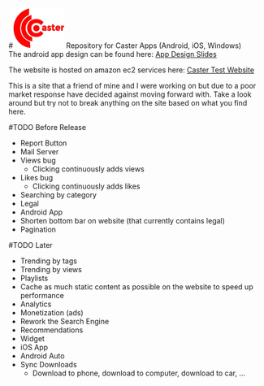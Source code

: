 #<img src="https://github.com/FutureProg/Caster/blob/master/Caster_Resources/title.png?raw=true" width="20%"/>
Repository for Caster Apps (Android, iOS, Windows) <br/>
The android app design can be found here: <a href="https://docs.google.com/presentation/d/1mL2SCdt58fwieVYCdFVPcE_G-W3EwfM3spEyMYp2hkk/edit?usp=sharing">App Design Slides</a>

The website is hosted on amazon ec2 services here: <a href="http://ec2-52-35-70-147.us-west-2.compute.amazonaws.com/">Caster Test Website</a>

This is a site that a friend of mine and I were working on but due to a poor market response have decided against moving forward with. Take a look around but try not to break anything on the site based on what you find here. 

#TODO Before Release

* Report Button
* Mail Server
* Views bug
  * Clicking continuously adds views
* Likes bug
  * Clicking continuously adds likes
* Searching by category
* Legal
* Android App
* Shorten bottom bar on website (that currently contains legal)
* Pagination

#TODO Later
* Trending by tags
* Trending by views
* Playlists
* Cache as much static content as possible on the website to speed up performance
* Analytics
* Monetization (ads)
* Rework the Search Engine
* Recommendations 
* Widget
* iOS App
* Android Auto
* Sync Downloads
   * Download to phone, download to computer, download to car, ...
